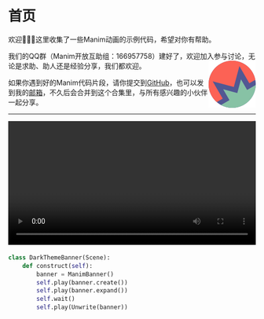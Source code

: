 # 首页

欢迎🎉🎉🎉这里收集了一些Manim动画的示例代码，希望对你有帮助。

我们的QQ群（Manim开放互助组：166957758）建好了，欢迎加入参与讨论，无论是求助、助人还是经验分享，我们都欢迎。<img src="../_images/meg.png" align=right />

如果你遇到好的Manim代码片段，请你提交到[GitHub](https://github.com/chunribu/manim-example-gallery/)，也可以发到我的[邮箱](mailto://jianjiang.bio@gmail.com)，不久后会合并到这个合集里，与所有感兴趣的小伙伴一起分享。

---

<video controls autoplay loop style="width:100%;">
    <source src=../_static/DarkThemeBanner.mp4 type="video/mp4"> </source>
</video>

```python
class DarkThemeBanner(Scene):
    def construct(self):
        banner = ManimBanner()
        self.play(banner.create())
        self.play(banner.expand())
        self.wait()
        self.play(Unwrite(banner))
```
